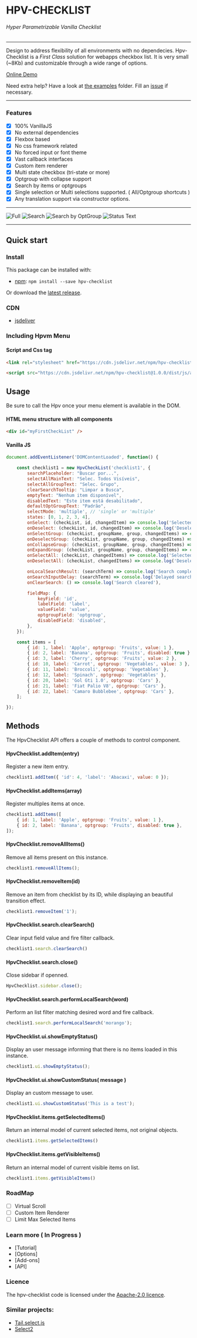 # HPV-CHECKLIST
######  _Hyper Parametrizable Vanilla Checklist_

---

Design to address flexibility of all environments with no dependecies. Hpv-Checklist is a _First Class_ solution for webapps checkbox list. It is very small (~8Kb) and customizable through a wide range of options.


[Online Demo](https://jsfiddle.net/LINK_HERE/)

Need extra help? Have a look at [the examples](https://github.com/drecchia/hpv-checklist/tree/master/examples) folder. Fill an [issue](https://github.com/drecchia/hpv-checklist/issues) if necessary.<br />

---

### Features

- [x] 100% VanillaJS
- [x] No external dependencies
- [x] Flexbox based
- [x] No css framework related
- [x] No forced input or font theme
- [x] Vast callback interfaces
- [x] Custom item renderer
- [x] Multi state checkbox (tri-state or more)
- [x] Optgroup with collapse support
- [x] Search by items or optgroups
- [x] Single selection or Multi selections supported. ( All/Optgroup shortcuts )
- [x] Any translation support via constructor options.

---

![Full](imgs/Screenshot_1.png?raw=true "Full Rendered")
![Search](imgs/Screenshot_2.png?raw=true "Searching")
![Search by OptGroup](imgs/Screenshot_3.png?raw=true "Search by optgroup")
![Status Text](imgs/Screenshot_4.png?raw=true "Status Text")

--- 

## Quick start

### Install

This package can be installed with:

- [npm](https://www.npmjs.com/package/hpv-checklist): `npm install --save hpv-checklist`

Or download the [latest release](https://github.com/drecchia/hpv-checklist/dist).

### CDN

- [jsdeliver](https://www.jsdelivr.com/package/npm/hpv-checklist)


### Including Hpvm Menu

#### Script and Css tag
```html
<link rel="stylesheet" href="https://cdn.jsdelivr.net/npm/hpv-checklist@1.0.0/dist/css/all.css">

<script src="https://cdn.jsdelivr.net/npm/hpv-checklist@1.0.0/dist/js/all.min.js"></script>
```

## Usage

Be sure to call the Hpv once your menu element is available in the DOM.


#### HTML menu structure with all components

```html
<div id="myFirstCheckList" />
```

#### Vanilla JS

```js
document.addEventListener('DOMContentLoaded', function() {

	const checklist1 = new HpvCheckList('checklist1', {
		searchPlaceholder: "Buscar por...",
		selectAllMainText: "Selec. Todos Visíveis",
		selectAllGroupText: "Selec. Grupo",
		clearSearchTooltip: "Limpar a Busca",
		emptyText: "Nenhum item disponível",
		disabledText: "Este item está desabilitado",
		defaultOptGroupText: "Padrão",
		selectMode: 'multiple', // 'single' or 'multiple'
		states: [0, 1, 2, 3, 4],
		onSelect: (checkList, id, changedItem) => console.log('Selected:', id, changedItem),
		onDeselect: (checkList, id, changedItem) => console.log('Deselected:', id, changedItem),
		onSelectGroup: (checkList, groupName, group, changedItems) => console.log('Selected group:', groupName, changedItems),
		onDeselectGroup: (checkList, groupName, group, changedItems) => console.log('Deselected group:', groupName, changedItems),
		onCollapseGroup: (checkList, groupName, group, changedItems) => console.log('Collapsed group:', groupName, group, changedItems),
		onExpandGroup: (checkList, groupName, group, changedItems) => console.log('Expanded group:', groupName, group, changedItems),
		onSelectAll: (checkList, changedItems) => console.log('Selected all:', changedItems),
		onDeselectAll: (checkList, changedItems) => console.log('Deselected all:', changedItems),

		onLocalSearchResult: (searchTerm) => console.log('Search completed for term:', searchTerm),
		onSearchInputDelay: (searchTerm) => console.log('Delayed search for:', searchTerm),
		onClearSearch: () => console.log('Search cleared'),

		fieldMap: {
			keyField: 'id',
			labelField: 'label',
			valueField: 'value',
			optgroupField: 'optgroup',
			disabledField: 'disabled',
		},
	});

	const items = [
		{ id: 1, label: 'Apple', optgroup: 'Fruits', value: 1 },
		{ id: 2, label: 'Banana', optgroup: 'Fruits', disabled: true },
		{ id: 3, label: 'Cherry', optgroup: 'Fruits', value: 2 },
		{ id: 10, label: 'Carrot', optgroup: 'Vegetables', value: 3 },
		{ id: 11, label: 'Broccoli', optgroup: 'Vegetables' },
		{ id: 12, label: 'Spinach', optgroup: 'Vegetables' },
		{ id: 20, label: 'Gol Gti 1.0', optgroup: 'Cars' },
		{ id: 21, label: 'Fiat Palio V8', optgroup: 'Cars' },
		{ id: 22, label: 'Camaro Bubblebee', optgroup: 'Cars' },
	];

});
```

## Methods

The HpvChecklist API offers a couple of methods to control component.

#### HpvChecklist.addItem(entry)

Register a new item entry.

```js
checklist1.addItem({ 'id': 4, 'label': 'Abacaxi', value: 0 });
```

#### HpvChecklist.addItems(array)

Register multiples items at once.

```js
checklist1.addItems([
	{ id: 1, label: 'Apple', optgroup: 'Fruits', value: 1 },
    { id: 2, label: 'Banana', optgroup: 'Fruits', disabled: true },
]);
```

#### HpvChecklist.removeAllItems()

Remove all items present on this instance.

```js
checklist1.removeAllItems();
```

#### HpvChecklist.removeItem(id)

Remove an item from checklist by its ID, while displaying an beautiful transition effect.

```js
checklist1.removeItem('1');
```

#### HpvChecklist.search.clearSearch()

Clear input field value and fire filter callback.

```js
checklist1.search.clearSearch()
```

#### HpvChecklist.search.close()

Close sidebar if openned.

```js
HpvChecklist.sidebar.close();
```

#### HpvChecklist.search.performLocalSearch(word)

Perform an list filter matching desired word and fire callback.

```js
checklist1.search.performLocalSearch('morango');
```

#### HpvChecklist.ui.showEmptyStatus()

Display an user message informing that there is no items loaded in this instance.

```js
checklist1.ui.showEmptyStatus();
```

#### HpvChecklist.ui.showCustomStatus( message )

Display an custom message to user.

```js
checklist1.ui.showCustomStatus('This is a test');
```

#### HpvChecklist.items.getSelectedItems()

Return an internal model of current selected items, not original objects.

```js
checklist1.items.getSelectedItems()
```

#### HpvChecklist.items.getVisibleItems()

Return an internal model of current visible items on list.

```js
checklist1.items.getVisibleItems()
```

### RoadMap

- [ ] Virtual Scroll
- [ ] Custom Item Renderer
- [ ] Limit Max Selected Items

### Learn more ( In Progress )

-   [Tutorial]
-   [Options]
-   [Add-ons]
-   [API]

### Licence

The hpv-checklist code is licensed under the [Apache-2.0 licence](https://raw.githubusercontent.com/drecchia/hpv-checklist/master/LICENSE).<br />


### Similar projects:

- [Tail.select.js](https://github.com/wolffe/tail.select.js)
- [Select2](https://select2.org/)
